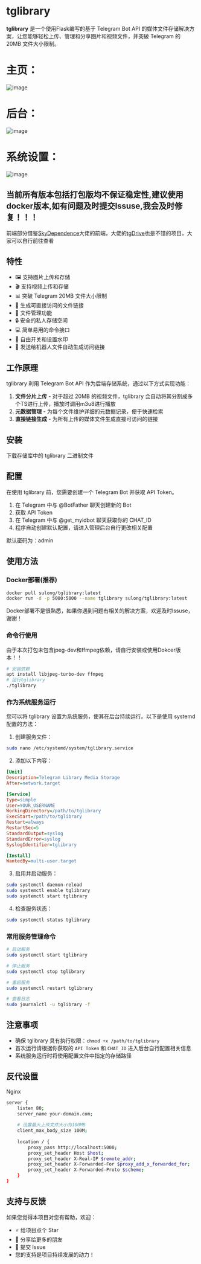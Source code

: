 # tglibrary

**tglibrary** 是一个使用Flask编写的基于 Telegram Bot API 的媒体文件存储解决方案，让您能够轻松上传、管理和分享图片和视频文件，并突破 Telegram 的 20MB 文件大小限制。
# 主页：
![image](https://github.com/user-attachments/assets/d527beb5-bfee-48b4-8b4b-8dcf033658b1)

# 后台：
![image](https://github.com/user-attachments/assets/9d599023-e32b-43d6-b450-91e5b09ba62f)

# 系统设置：
![image](https://github.com/user-attachments/assets/c3b65b91-5623-40d1-8779-cff74b65c6bd)


## 当前所有版本包括打包版均不保证稳定性,建议使用docker版本,如有问题及时提交lssuse,我会及时修复！！！

前端部分借鉴[SkyDependence](https://github.com/SkyDependence/)大佬的前端，大佬的[tgDrive](https://github.com/SkyDependence/tgDrive)也是不错的项目，大家可以自行前往查看

## 特性

* 🖼️ 支持图片上传和存储
* 🎬 支持视频上传和存储
* 📊 突破 Telegram 20MB 文件大小限制
* 🔗 生成可直接访问的文件链接
* 📂 文件管理功能
* 🔒 安全的私人存储空间
* 💻 简单易用的命令接口
* 🔺 自由开关和设置水印
* 🤖 发送给机器人文件自动生成访问链接

## 工作原理

tglibrary 利用 Telegram Bot API 作为后端存储系统，通过以下方式实现功能：

1. **文件分片上传** - 对于超过 20MB 的视频文件，tglibrary 会自动将其分割成多个TS进行上传，播放时调用m3u8进行播放
2. **元数据管理** - 为每个文件维护详细的元数据记录，便于快速检索
3. **直接链接生成** - 为所有上传的媒体文件生成直接可访问的链接

## 安装

下载存储库中的 tglibrary 二进制文件

## 配置

在使用 tglibrary 前，您需要创建一个 Telegram Bot 并获取 API Token。

1. 在 Telegram 中与 @BotFather 聊天创建新的 Bot
2. 获取 API Token
3. 在 Telegram 中与 @get_myidbot 聊天获取你的 CHAT_ID
4. 程序自动创建默认配置，请进入管理后台自行更改相关配置
   
默认密码为：admin
## 使用方法

### Docker部署(推荐)
```bash
docker pull sulong/tglibrary:latest
docker run -d -p 5000:5000 --name tglibrary sulong/tglibrary:latest
```
Docker部署不是很熟悉，如果你遇到问题有相关的解决方案，欢迎及时lssuse，谢谢！
### 命令行使用
由于本次打包未包含jpeg-dev和ffmpeg依赖，请自行安装或使用Dokcer版本！！

```bash
# 安装依赖
apt install libjpeg-turbo-dev ffmpeg
# 运行tglibrary
./tglibrary
```

### 作为系统服务运行

您可以将 tglibrary 设置为系统服务，使其在后台持续运行。以下是使用 systemd 配置的方法：

1. 创建服务文件：

```bash
sudo nano /etc/systemd/system/tglibrary.service
```

2. 添加以下内容：

```ini
[Unit]
Description=Telegram Library Media Storage
After=network.target

[Service]
Type=simple
User=YOUR_USERNAME
WorkingDirectory=/path/to/tglibrary
ExecStart=/path/to/tglibrary
Restart=always
RestartSec=5
StandardOutput=syslog
StandardError=syslog
SyslogIdentifier=tglibrary

[Install]
WantedBy=multi-user.target
```

3. 启用并启动服务：

```bash
sudo systemctl daemon-reload
sudo systemctl enable tglibrary
sudo systemctl start tglibrary
```

4. 检查服务状态：

```bash
sudo systemctl status tglibrary
```

### 常用服务管理命令

```bash
# 启动服务
sudo systemctl start tglibrary

# 停止服务
sudo systemctl stop tglibrary

# 重启服务
sudo systemctl restart tglibrary

# 查看日志
sudo journalctl -u tglibrary -f
```

## 注意事项

- 确保 tglibrary 具有执行权限：`chmod +x /path/to/tglibrary`
- 首次运行请根据你获取的 `API Token` 和 `CHAT_ID` 进入后台自行配置相关信息
- 系统服务运行时将使用配置文件中指定的存储路径

## 反代设置
Nginx
```bash
server {
    listen 80;
    server_name your-domain.com;
    
    # 设置最大上传文件大小为100MB
    client_max_body_size 100M;
    
    location / {
        proxy_pass http://localhost:5000;
        proxy_set_header Host $host;
        proxy_set_header X-Real-IP $remote_addr;
        proxy_set_header X-Forwarded-For $proxy_add_x_forwarded_for;
        proxy_set_header X-Forwarded-Proto $scheme;
    }
}
```

## 支持与反馈
如果您觉得本项目对您有帮助，欢迎：

* ⭐ 给项目点个 Star
* 🔄 分享给更多的朋友
* 🐛 提交 Issue
* 您的支持是项目持续发展的动力！
